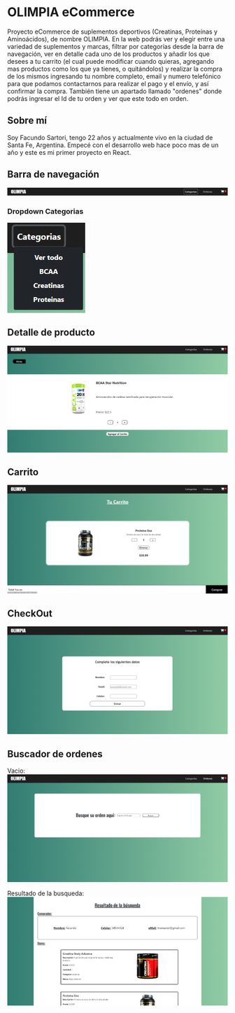 # OLIMPIA eCommerce

Proyecto eCommerce de suplementos deportivos (Creatinas, Proteínas y Aminoácidos), de nombre OLIMPIA. En la web podrás ver y elegir entre una variedad de suplementos y marcas, filtrar por categorías desde la barra de navegación, ver en detalle cada uno de los productos y añadir los que desees a tu carrito (el cual puede modificar cuando quieras, agregando mas productos como los que ya tienes, o quitándolos) y realizar la compra de los mismos ingresando tu nombre completo, email y numero telefónico para que podamos contactarnos para realizar el pago y el envío, y así confirmar la compra. También tiene un apartado llamado "ordenes" donde podrás ingresar el Id de tu orden y ver que este todo en orden.

##  Sobre mí

Soy Facundo Sartori, tengo 22 años y actualmente vivo en la ciudad de Santa Fe, Argentina. Empecé con el desarrollo web hace poco mas de un año y este es mi primer proyecto en React.

##  Barra de navegación

![navbar](navbar.png)

### Dropdown Categorias

![Dropdown](dropdown.png)

##  Detalle de producto

![item Detail](itemDetail.png)

##  Carrito

![Carrito](carrito.png)

##  CheckOut

![Checkout](checkout.png)

##  Buscador de ordenes

Vacio:
![Orderfinder](orderfinder.png)

Resultado de la busqueda:
![Orderfinder Result](orderfinderResult.png)




